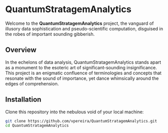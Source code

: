 # QuantumStratagemAnalytics

Welcome to the **QuantumStratagemAnalytics** project, the vanguard of illusory data sophistication and pseudo-scientific computation, disguised in the robes of important sounding gibberish.

## Overview

In the echelons of data analysis, QuantumStratagemAnalytics stands apart as a monument to the esoteric art of significant-sounding insignificance. This project is an enigmatic confluence of terminologies and concepts that resonate with the sound of importance, yet dance whimsically around the edges of comprehension.

## Installation

Clone this repository into the nebulous void of your local machine:

```bash
git clone https://github.com/vpereira/QuantumStratagemAnalytics.git
cd QuantumStratagemAnalytics

